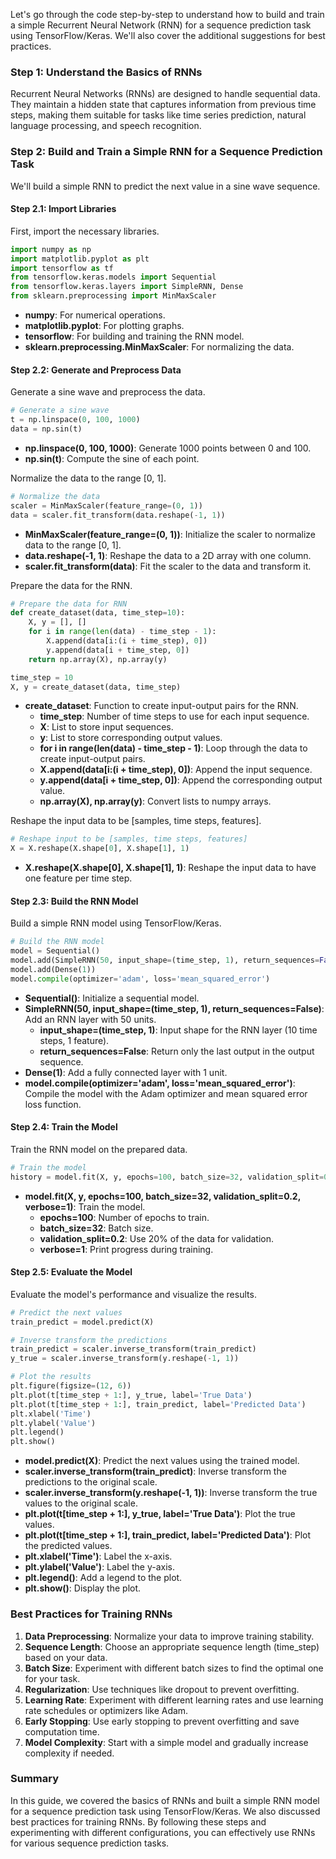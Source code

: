 Let's go through the code step-by-step to understand how to build and train a simple Recurrent Neural Network (RNN) for a sequence prediction task using TensorFlow/Keras. We'll also cover the additional suggestions for best practices.

### Step 1: Understand the Basics of RNNs

Recurrent Neural Networks (RNNs) are designed to handle sequential data. They maintain a hidden state that captures information from previous time steps, making them suitable for tasks like time series prediction, natural language processing, and speech recognition.

### Step 2: Build and Train a Simple RNN for a Sequence Prediction Task

We'll build a simple RNN to predict the next value in a sine wave sequence.

#### Step 2.1: Import Libraries

First, import the necessary libraries.

```python
import numpy as np
import matplotlib.pyplot as plt
import tensorflow as tf
from tensorflow.keras.models import Sequential
from tensorflow.keras.layers import SimpleRNN, Dense
from sklearn.preprocessing import MinMaxScaler
```

- **numpy**: For numerical operations.
- **matplotlib.pyplot**: For plotting graphs.
- **tensorflow**: For building and training the RNN model.
- **sklearn.preprocessing.MinMaxScaler**: For normalizing the data.

#### Step 2.2: Generate and Preprocess Data

Generate a sine wave and preprocess the data.

```python
# Generate a sine wave
t = np.linspace(0, 100, 1000)
data = np.sin(t)
```

- **np.linspace(0, 100, 1000)**: Generate 1000 points between 0 and 100.
- **np.sin(t)**: Compute the sine of each point.

Normalize the data to the range [0, 1].

```python
# Normalize the data
scaler = MinMaxScaler(feature_range=(0, 1))
data = scaler.fit_transform(data.reshape(-1, 1))
```

- **MinMaxScaler(feature_range=(0, 1))**: Initialize the scaler to normalize data to the range [0, 1].
- **data.reshape(-1, 1)**: Reshape the data to a 2D array with one column.
- **scaler.fit_transform(data)**: Fit the scaler to the data and transform it.

Prepare the data for the RNN.

```python
# Prepare the data for RNN
def create_dataset(data, time_step=10):
    X, y = [], []
    for i in range(len(data) - time_step - 1):
        X.append(data[i:(i + time_step), 0])
        y.append(data[i + time_step, 0])
    return np.array(X), np.array(y)

time_step = 10
X, y = create_dataset(data, time_step)
```

- **create_dataset**: Function to create input-output pairs for the RNN.
  - **time_step**: Number of time steps to use for each input sequence.
  - **X**: List to store input sequences.
  - **y**: List to store corresponding output values.
  - **for i in range(len(data) - time_step - 1)**: Loop through the data to create input-output pairs.
  - **X.append(data[i:(i + time_step), 0])**: Append the input sequence.
  - **y.append(data[i + time_step, 0])**: Append the corresponding output value.
  - **np.array(X), np.array(y)**: Convert lists to numpy arrays.

Reshape the input data to be [samples, time steps, features].

```python
# Reshape input to be [samples, time steps, features]
X = X.reshape(X.shape[0], X.shape[1], 1)
```

- **X.reshape(X.shape[0], X.shape[1], 1)**: Reshape the input data to have one feature per time step.

#### Step 2.3: Build the RNN Model

Build a simple RNN model using TensorFlow/Keras.

```python
# Build the RNN model
model = Sequential()
model.add(SimpleRNN(50, input_shape=(time_step, 1), return_sequences=False))
model.add(Dense(1))
model.compile(optimizer='adam', loss='mean_squared_error')
```

- **Sequential()**: Initialize a sequential model.
- **SimpleRNN(50, input_shape=(time_step, 1), return_sequences=False)**: Add an RNN layer with 50 units.
  - **input_shape=(time_step, 1)**: Input shape for the RNN layer (10 time steps, 1 feature).
  - **return_sequences=False**: Return only the last output in the output sequence.
- **Dense(1)**: Add a fully connected layer with 1 unit.
- **model.compile(optimizer='adam', loss='mean_squared_error')**: Compile the model with the Adam optimizer and mean squared error loss function.

#### Step 2.4: Train the Model

Train the RNN model on the prepared data.

```python
# Train the model
history = model.fit(X, y, epochs=100, batch_size=32, validation_split=0.2, verbose=1)
```

- **model.fit(X, y, epochs=100, batch_size=32, validation_split=0.2, verbose=1)**: Train the model.
  - **epochs=100**: Number of epochs to train.
  - **batch_size=32**: Batch size.
  - **validation_split=0.2**: Use 20% of the data for validation.
  - **verbose=1**: Print progress during training.

#### Step 2.5: Evaluate the Model

Evaluate the model's performance and visualize the results.

```python
# Predict the next values
train_predict = model.predict(X)

# Inverse transform the predictions
train_predict = scaler.inverse_transform(train_predict)
y_true = scaler.inverse_transform(y.reshape(-1, 1))

# Plot the results
plt.figure(figsize=(12, 6))
plt.plot(t[time_step + 1:], y_true, label='True Data')
plt.plot(t[time_step + 1:], train_predict, label='Predicted Data')
plt.xlabel('Time')
plt.ylabel('Value')
plt.legend()
plt.show()
```

- **model.predict(X)**: Predict the next values using the trained model.
- **scaler.inverse_transform(train_predict)**: Inverse transform the predictions to the original scale.
- **scaler.inverse_transform(y.reshape(-1, 1))**: Inverse transform the true values to the original scale.
- **plt.plot(t[time_step + 1:], y_true, label='True Data')**: Plot the true values.
- **plt.plot(t[time_step + 1:], train_predict, label='Predicted Data')**: Plot the predicted values.
- **plt.xlabel('Time')**: Label the x-axis.
- **plt.ylabel('Value')**: Label the y-axis.
- **plt.legend()**: Add a legend to the plot.
- **plt.show()**: Display the plot.

### Best Practices for Training RNNs

1. **Data Preprocessing**: Normalize your data to improve training stability.
2. **Sequence Length**: Choose an appropriate sequence length (time_step) based on your data.
3. **Batch Size**: Experiment with different batch sizes to find the optimal one for your task.
4. **Regularization**: Use techniques like dropout to prevent overfitting.
5. **Learning Rate**: Experiment with different learning rates and use learning rate schedules or optimizers like Adam.
6. **Early Stopping**: Use early stopping to prevent overfitting and save computation time.
7. **Model Complexity**: Start with a simple model and gradually increase complexity if needed.

### Summary

In this guide, we covered the basics of RNNs and built a simple RNN model for a sequence prediction task using TensorFlow/Keras. We also discussed best practices for training RNNs. By following these steps and experimenting with different configurations, you can effectively use RNNs for various sequence prediction tasks.
